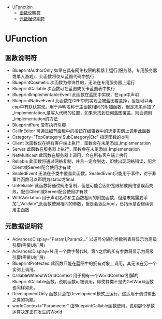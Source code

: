 - [UFunction](#ufunction)
  - [函数说明符](#函数说明符)
  - [元数据说明符](#元数据说明符)

# UFunction
## 函数说明符
* BlueprintAuthorOnly
  如果在具有网络权限的机器上运行(服务器。专用服务器或单人游戏)，此函数将仅从蓝图代码中执行
* BlueprintCosmetic
  次函数为修饰性的，无法在专用服务器上运行
* BlueprintCallable
  次函数可在蓝图或关卡蓝图表中执行
* BlueprintImplementableEvent
  此函数在蓝图中实现，在cpp中声明
* BlueprintNativeEvent
  此函数在CPP中的实现会被蓝图覆盖掉，但是可以再cpp中有默认实现。用于声明名称于主函数相同的附加函数，但是末尾添加了_Implementation,是写入代码的位置，如果未找到任何蓝图覆盖，则会调用_Implementation的方法
* BlueprintPure
  没有执行引脚
* CallInEditor
  可通过细节面板中的按钮在编辑器中的选定实例上调用此函数
* Category="TopCategory|SubCategory|Etc"
  指定函数的类别
* Client
  次函数仅在拥有客户端上执行，函数会在末尾添加_Implementation
* Server
  此函数在服务器上执行，函数会在末尾添加_Implementation
* NetMulticast
  此函数在服务器上调用，会在所有客户端上执行
* Reliable
  此函数将通过网络复制，并且一定会到达，即使出现网络错误，配合Client或Server配合使用才有效
* SealedEvent
  无法在子类中覆盖此函数。SealedEvent只能用于事件，对于非事件函数可以声明为static或final
* UnReliable
  此函数将通过网络复制，但是可能会因带宽限制或网络错误而失败，配合Client或Server配合使用才有效
* WithValidation
  用于声明名称和主函数相同的附加函数，但是末尾需要添加“_Validate",此函数使用相同的参数，但是会返回bool，已指示是否继续调用主函数
## 元数据说明符
* AdvancedDisplay="Param1,Param2,.."
  以逗号分隔的参数列表将显示为高级引脚(需要UI扩展)
* AdvancedDisplay=N
  用一个数字替代N，第N之后的所有参数将显示为高级引脚(需要UI扩展)
* BlueprintProtected
  此函数只能在蓝图中的拥有对象上调用，其无法在另一个实例上调用。
* CallableWithoutWOrldContext
  用于拥有一个WorldContext引脚的BlueprintCallable函数，说明函数可被调用，即使其类不是先GetWorld函数也同样如此。
* DevelopmentOnly
  函数只会在Development模式上运行，这适用于调试输出之类的功能。
* worldContext="Parameeter"
  由BlueprintCallable函数使用，说明那个参数运算决定正在发生的World